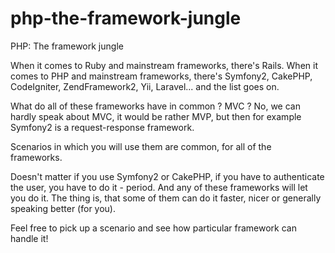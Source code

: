 php-the-framework-jungle
========================

PHP: The framework jungle

When it comes to Ruby and mainstream frameworks, there's Rails. 
When it comes to PHP and mainstream frameworks, there's Symfony2, CakePHP, CodeIgniter, ZendFramework2, Yii, Laravel... and the list goes on.

What do all of these frameworks have in common ? MVC ? No, we can hardly speak about MVC, it would be rather MVP, but then for example Symfony2 is a request-response framework.

Scenarios in which you will use them are common, for all of the frameworks.

Doesn't matter if you use Symfony2 or CakePHP, if you have to authenticate the user, you have to do it - period. 
And any of these frameworks will let you do it. The thing is, that some of them can do it faster, nicer or generally speaking better (for you).

Feel free to pick up a scenario and see how particular framework can handle it!